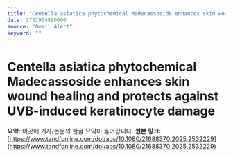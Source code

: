 ```yaml
---
title: "Centella asiatica phytochemical Madecassoside enhances skin wound healing and protects against UVB-induced keratinocyte damage"
date: 1752904890000
source: "Gmail Alert"
keyword: ""
---
```

# Centella asiatica phytochemical Madecassoside enhances skin wound healing and protects against UVB-induced keratinocyte damage
**요약:** 이곳에 기사/논문의 한글 요약이 들어갑니다.
**원본 링크:** [https://www.tandfonline.com/doi/abs/10.1080/21688370.2025.2532229](https://www.tandfonline.com/doi/abs/10.1080/21688370.2025.2532229)

